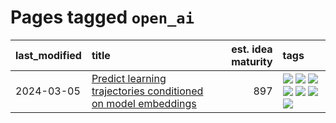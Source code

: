 # Pages tagged `open_ai`

|last_modified|title|est. idea maturity|tags
|:---|:---|---:|:---|
|2024-03-05|[Predict learning trajectories conditioned on model embeddings](../learning_traj_cond_pred.md)|897|[![](https://img.shields.io/badge/tag-code_gen-a7221f)](../tags/code_gen.md) [![](https://img.shields.io/badge/tag-contrastive_learning-b0d845)](../tags/contrastive_learning.md) [![](https://img.shields.io/badge/tag-experimental-e839f4)](../tags/experimental.md) [![](https://img.shields.io/badge/tag-llm-7fe3bd)](../tags/llm.md) [![](https://img.shields.io/badge/tag-open_ai-6ee5de)](../tags/open_ai.md) [![](https://img.shields.io/badge/tag-open_source-b59164)](../tags/open_source.md) [![](https://img.shields.io/badge/tag-public_good-3f3dc3)](../tags/public_good.md)|